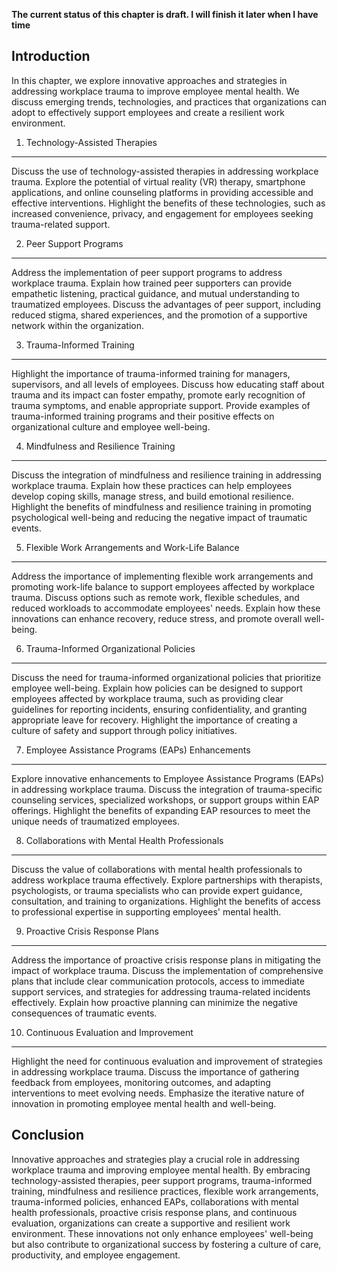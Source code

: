 **The current status of this chapter is draft. I will finish it later when I have time**

Introduction
------------

In this chapter, we explore innovative approaches and strategies in addressing workplace trauma to improve employee mental health. We discuss emerging trends, technologies, and practices that organizations can adopt to effectively support employees and create a resilient work environment.

1. Technology-Assisted Therapies
--------------------------------

Discuss the use of technology-assisted therapies in addressing workplace trauma. Explore the potential of virtual reality (VR) therapy, smartphone applications, and online counseling platforms in providing accessible and effective interventions. Highlight the benefits of these technologies, such as increased convenience, privacy, and engagement for employees seeking trauma-related support.

2. Peer Support Programs
------------------------

Address the implementation of peer support programs to address workplace trauma. Explain how trained peer supporters can provide empathetic listening, practical guidance, and mutual understanding to traumatized employees. Discuss the advantages of peer support, including reduced stigma, shared experiences, and the promotion of a supportive network within the organization.

3. Trauma-Informed Training
---------------------------

Highlight the importance of trauma-informed training for managers, supervisors, and all levels of employees. Discuss how educating staff about trauma and its impact can foster empathy, promote early recognition of trauma symptoms, and enable appropriate support. Provide examples of trauma-informed training programs and their positive effects on organizational culture and employee well-being.

4. Mindfulness and Resilience Training
--------------------------------------

Discuss the integration of mindfulness and resilience training in addressing workplace trauma. Explain how these practices can help employees develop coping skills, manage stress, and build emotional resilience. Highlight the benefits of mindfulness and resilience training in promoting psychological well-being and reducing the negative impact of traumatic events.

5. Flexible Work Arrangements and Work-Life Balance
---------------------------------------------------

Address the importance of implementing flexible work arrangements and promoting work-life balance to support employees affected by workplace trauma. Discuss options such as remote work, flexible schedules, and reduced workloads to accommodate employees' needs. Explain how these innovations can enhance recovery, reduce stress, and promote overall well-being.

6. Trauma-Informed Organizational Policies
------------------------------------------

Discuss the need for trauma-informed organizational policies that prioritize employee well-being. Explain how policies can be designed to support employees affected by workplace trauma, such as providing clear guidelines for reporting incidents, ensuring confidentiality, and granting appropriate leave for recovery. Highlight the importance of creating a culture of safety and support through policy initiatives.

7. Employee Assistance Programs (EAPs) Enhancements
---------------------------------------------------

Explore innovative enhancements to Employee Assistance Programs (EAPs) in addressing workplace trauma. Discuss the integration of trauma-specific counseling services, specialized workshops, or support groups within EAP offerings. Highlight the benefits of expanding EAP resources to meet the unique needs of traumatized employees.

8. Collaborations with Mental Health Professionals
--------------------------------------------------

Discuss the value of collaborations with mental health professionals to address workplace trauma effectively. Explore partnerships with therapists, psychologists, or trauma specialists who can provide expert guidance, consultation, and training to organizations. Highlight the benefits of access to professional expertise in supporting employees' mental health.

9. Proactive Crisis Response Plans
----------------------------------

Address the importance of proactive crisis response plans in mitigating the impact of workplace trauma. Discuss the implementation of comprehensive plans that include clear communication protocols, access to immediate support services, and strategies for addressing trauma-related incidents effectively. Explain how proactive planning can minimize the negative consequences of traumatic events.

10. Continuous Evaluation and Improvement
-----------------------------------------

Highlight the need for continuous evaluation and improvement of strategies in addressing workplace trauma. Discuss the importance of gathering feedback from employees, monitoring outcomes, and adapting interventions to meet evolving needs. Emphasize the iterative nature of innovation in promoting employee mental health and well-being.

Conclusion
----------

Innovative approaches and strategies play a crucial role in addressing workplace trauma and improving employee mental health. By embracing technology-assisted therapies, peer support programs, trauma-informed training, mindfulness and resilience practices, flexible work arrangements, trauma-informed policies, enhanced EAPs, collaborations with mental health professionals, proactive crisis response plans, and continuous evaluation, organizations can create a supportive and resilient work environment. These innovations not only enhance employees' well-being but also contribute to organizational success by fostering a culture of care, productivity, and employee engagement.
